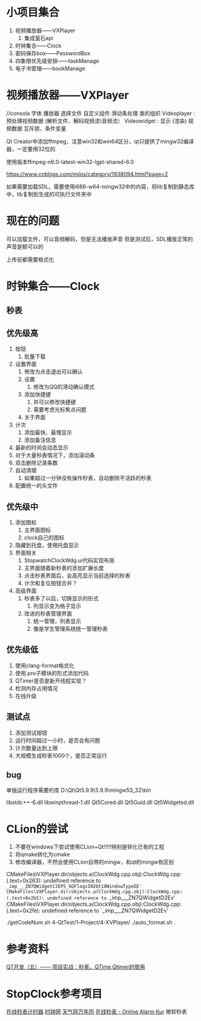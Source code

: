 # 小项目集合
1. 视频播放器——VXPlayer
   1. 集成萤石api
2. 时钟集合——Clock
3. 密码保存box——PasswordBox
4. 四象限优先级安排——taskManage
5. 电子书管理——bookManage


# 视频播放器——VXPlayer
//consola 字体
播放器
选择文件
自定义组件
滑动条处理
类的组织
Videoplayer : 预处理视频数据 (解析文件、解码视频流\音频流）
Videowidget : 显示 (渲染) 视频数据
互斥锁、条件变量


Qt Creator中添加ffmpeg，注意win32和win64区分，qt只提供了mingw32编译器，一定要用32位的

使用版本ffmpeg-n6.0-latest-win32-lgpl-shared-6.0

https://www.cnblogs.com/mjios/category/1938094.html?page=2

如果需要加载SDL，需要使用i686-w64-mingw32中的内容，将lib复制到静态库中，lib复制到生成的可执行文件夹中

# 现在的问题
可以加载文件，可以音频解码，但是无法播放声音
但是测试后，SDL播放正常的声音是额可以的


上传前都需要格式化

# 时钟集合——Clock
## 秒表
## 优先级高
1. 按钮
   1. 批量下载
2. 设置界面
   1. 修改为点击退出可以确认
   2. 设置
      1. 修改为QQ的滑动确认模式
   3. 添加快捷键
      1. 并可以修改快捷键
      2. 需要考虑光标焦点问题
   4. 关于界面
3. 计次
   1. 添加最快、最慢显示
   2. 添加备注信息
4. 最新的时间会动态显示
5. 对于大量秒表情况下，添加滚动条
6. 双击删除记录条数
7. 自动清理
   1. 如果超过一分钟没有操作秒表，自动删除不活跃的秒表
8. 配置统一的头文件


## 优先级中
1. 添加图标  
   1. 主界面图标
   2. clock自己的图标
2. 隐藏到托盘，使用托盘显示
3. 界面相关
   1. StopwatchClockWdg.ui代码实现布局
   2. 主界面随着新秒表的添加扩展长度
   3. 点击秒表界面后，会高亮显示当前选择的秒表
   4. 计次和复位按钮合并？
4. 高级界面
   1. 秒表多了以后，切换显示的形式
      1. 列显示变为格子显示
   2. 改进的秒表管理界面
      1. 统一管理，列表显示
      2. 像是学生管理系统统一管理秒表

## 优先级低
1. 使用clang-format格式化
2. 使用.pro子模块的形式添加代码
3. QTimer是否是新开线程实现？
4. 检测内存占用情况
5. 在线升级

## 测试点
1. 添加测试按钮
2. 运行时间超过一小时，是否会有问题
3. 计次数量达到上限
4. 大规模生成秒表1000个，是否正常运行

## bug


单独运行程序需要的库
D:\Qt\Qt5.9.9\5.9.9\mingw53_32\bin

libstdc++-6.dll
libwinpthread-1.dll
Qt5Cored.dll
Qt5Guid.dll
Qt5Widgetsd.dll

# CLion的尝试


1. 不要在windows下尝试使用CLion+Qt!!!!!特别是转化已有的工程
2. 将qmake转化为cmake
3. 修改编译器，不然会使用CLion自带的mingw，和qt的mingw有区别


CMakeFiles\VXPlayer.dir/objects.a(ClockWdg.cpp.obj):ClockWdg.cpp:(.text+0x263): undefined reference to `_imp___ZN7QWidgetC2EPS_6QFlagsIN2Qt10WindowTypeEE'
CMakeFiles\VXPlayer.dir/objects.a(ClockWdg.cpp.obj):ClockWdg.cpp:(.text+0x2b5): undefined reference to `_imp___ZN7QWidgetD2Ev'
CMakeFiles\VXPlayer.dir/objects.a(ClockWdg.cpp.obj):ClockWdg.cpp:(.text+0x2fe): undefined reference to `_imp___ZN7QWidgetD2Ev'




./getCodeNum.sh 4-QtTest/1-Project/4-XVPlayer/
./auto_format.sh .


# 参考资料
[QT开发（五）—— 项目实战：秒表，QTime,Qtimer的使用](https://blog.csdn.net/qq_26787115/article/details/79960628)
# StopClock参考项目
[在线秒表计时器](https://www.lddgo.net/common/stopwatch)
[时钟网](https://clockcn.com/miaobiao/#enabled=0&msec=13768&laps=1436.5120.6459)
[天气网万年历](https://m.wannianli.tianqi.com/jisuanqi/miaobiao/)
[在线秒表 - Online Alarm Kur](https://onlinealarmkur.com/stopwatch/zh-cn/)
微软秒表

